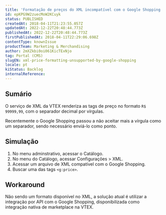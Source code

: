 ```yaml
---
title: 'Formatação de preços do XML incompatível com o Google Shopping'
id: epKPG9W2zuecMoW2KCuyk
status: PUBLISHED
createdAt: 2018-04-11T21:23:55.057Z
updatedAt: 2022-12-22T20:48:44.773Z
publishedAt: 2022-12-22T20:48:44.773Z
firstPublishedAt: 2018-04-11T22:29:06.698Z
contentType: knownIssue
productTeam: Marketing & Merchandising
author: 2mXZkbi0oi061KicTExNjo
tag: Portal (CMS)
slugEN: xml-price-formatting-unsupported-by-google-shopping
locale: pt
kiStatus: Backlog
internalReference: 
---
```


## Sumário

O serviço de XML da VTEX renderiza as tags de preço no formato `R$ 99999,99`, com o separador decimal por vírgulas.

Recentemente o Google Shopping passou a não aceitar mais a vírgula como um separador, sendo necessário enviá-lo como ponto.

## Simulação

1. No menu adminstrativo, acessar o Catálogo.
2. No menu do Catálogo, acessar Configurações > XML.
3. Acessar um arquivo de XML compatível com o Google Shopping.
4. Buscar uma das tags `<g:price>`.

## Workaround

Não sendo um formato disponível no XML, a solução atual é utilizar a integração por API com o Google Shopping, disponibilizada como integração nativa de marketplace na VTEX.

